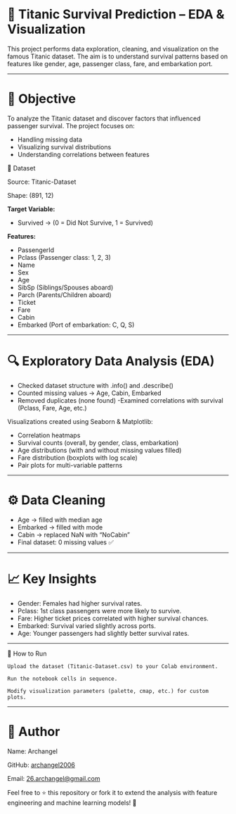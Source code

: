 # 🚢 Titanic Survival Prediction – EDA & Visualization

This project performs data exploration, cleaning, and visualization on the famous Titanic dataset. The aim is to understand survival patterns based on features like gender, age, passenger class, fare, and embarkation port.

---
# 📌 Objective

To analyze the Titanic dataset and discover factors that influenced passenger survival. The project focuses on:
- Handling missing data
- Visualizing survival distributions
- Understanding correlations between features

📂 Dataset

Source: Titanic-Dataset

Shape: (891, 12)

**Target Variable:**
- Survived → (0 = Did Not Survive, 1 = Survived)

**Features:**
- PassengerId
- Pclass (Passenger class: 1, 2, 3)
- Name
- Sex
- Age
- SibSp (Siblings/Spouses aboard)
- Parch (Parents/Children aboard)
- Ticket
- Fare
- Cabin
- Embarked (Port of embarkation: C, Q, S)

---

# 🔍 Exploratory Data Analysis (EDA)

- Checked dataset structure with .info() and .describe()
- Counted missing values → Age, Cabin, Embarked
- Removed duplicates (none found)
-Examined correlations with survival (Pclass, Fare, Age, etc.)

Visualizations created using Seaborn & Matplotlib:
- Correlation heatmaps
- Survival counts (overall, by gender, class, embarkation)
- Age distributions (with and without missing values filled)
- Fare distribution (boxplots with log scale)
- Pair plots for multi-variable patterns

--- 
# ⚙️ Data Cleaning
- Age → filled with median age
- Embarked → filled with mode
- Cabin → replaced NaN with “NoCabin”
- Final dataset: 0 missing values ✅

---

# 📈 Key Insights

- Gender: Females had higher survival rates.
- Pclass: 1st class passengers were more likely to survive.
- Fare: Higher ticket prices correlated with higher survival chances.
- Embarked: Survival varied slightly across ports.
- Age: Younger passengers had slightly better survival rates.

---

🚀 How to Run
```
Upload the dataset (Titanic-Dataset.csv) to your Colab environment.

Run the notebook cells in sequence.

Modify visualization parameters (palette, cmap, etc.) for custom plots.
```
---

# 👤 Author

Name: Archangel

GitHub: [archangel2006](https://github.com/archangel2006)

Email: 26.archangel@gmail.com

Feel free to ⭐ this repository or fork it to extend the analysis with feature engineering and machine learning models! 🚀
